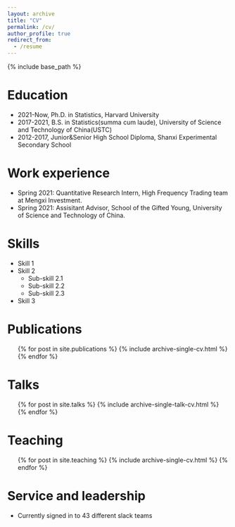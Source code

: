 ```yaml
---
layout: archive
title: "CV"
permalink: /cv/
author_profile: true
redirect_from:
  - /resume
---
```


{% include base_path %}

Education
======
* 2021-Now, Ph.D. in Statistics, Harvard University
* 2017-2021, B.S. in Statistics(summa cum laude), University of Science and Technology of China(USTC)
* 2012-2017, Junior&Senior High School Diploma, Shanxi Experimental Secondary School

Work experience
======
* Spring 2021: Quantitative Research Intern, High Frequency Trading team at Mengxi Investment.
* Spring 2021: Assisitant Advisor, School of the Gifted Young, University of Science and Technology of China.

  
Skills
======
* Skill 1
* Skill 2
  * Sub-skill 2.1
  * Sub-skill 2.2
  * Sub-skill 2.3
* Skill 3

Publications
======
  <ul>{% for post in site.publications %}
    {% include archive-single-cv.html %}
  {% endfor %}</ul>
  
Talks
======
  <ul>{% for post in site.talks %}
    {% include archive-single-talk-cv.html %}
  {% endfor %}</ul>
  
Teaching
======
  <ul>{% for post in site.teaching %}
    {% include archive-single-cv.html %}
  {% endfor %}</ul>
  
Service and leadership
======
* Currently signed in to 43 different slack teams
